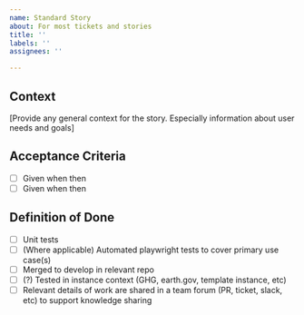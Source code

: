 ```yaml
---
name: Standard Story
about: For most tickets and stories
title: ''
labels: ''
assignees: ''

---
```


## Context

[Provide any general context for the story. Especially information about user needs and goals]

## Acceptance Criteria

- [ ] Given when then
- [ ] Given when then

## Definition of Done

- [ ] Unit tests
- [ ] (Where applicable) Automated playwright tests to cover primary use case(s)
- [ ] Merged to develop in relevant repo
- [ ] (?) Tested in instance context (GHG, earth.gov, template instance, etc)
- [ ] Relevant details of work are shared in a team forum (PR, ticket, slack, etc) to support knowledge sharing
